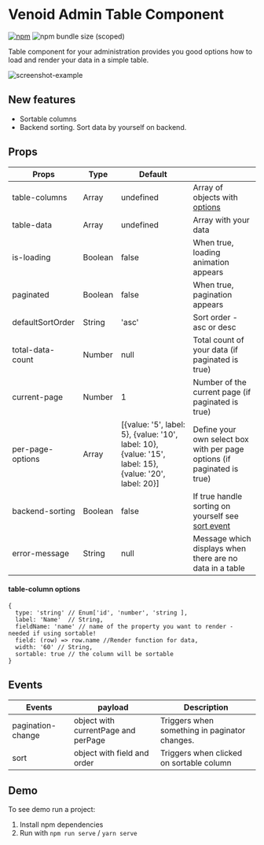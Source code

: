 # Venoid Admin Table Component

[![npm](https://img.shields.io/npm/v/@venoid/admin-table?color=green)](https://www.npmjs.com/package/@venoid/admin-table)
![npm bundle size (scoped)](https://img.shields.io/bundlephobia/min/@venoid/admin-table)

Table component for your administration provides you good options how to load and render your data in a simple table.

![screenshot-example](https://raw.githubusercontent.com/venoid/admin-table/master/images/example.png)

## New features
- Sortable columns
- Backend sorting. Sort data by yourself on backend.

## Props
| Props         | Type    | Default   |                                      |
|---------------|---------|-----------|--------------------------------------|
| table-columns | Array   | undefined | Array of objects with [options](#table-column-options)        |
| table-data    | Array   | undefined | Array with your data                 |
| is-loading    | Boolean | false     | When true, loading animation appears |
| paginated     | Boolean | false     | When true, pagination appears        |
| defaultSortOrder | String | 'asc' | Sort order - asc or desc        |
| total-data-count | Number | null     | Total count of your data (if paginated is true) |
| current-page   | Number  | 1         | Number of the current page (if paginated is true) |
| per-page-options   | Array  | [{value: '5', label: 5}, {value: '10', label: 10}, {value: '15', label: 15}, {value: '20', label: 20}]         | Define your own select box with per page options (if paginated is true) |
| backend-sorting | Boolean | false | If true handle sorting on yourself see [sort event](##events) |
| error-message | String | null | Message which displays when there are no data in a table |

#### table-column options
```
{
  type: 'string' // Enum['id', 'number', 'string ],
  label: 'Name'  // String,
  fieldName: 'name' // name of the property you want to render - needed if using sortable!
  field: (row) => row.name //Render function for data,
  width: '60' // String,
  sortable: true // the column will be sortable
}
```

## Events
| Events        | payload    | Description   |
|---------------|---------|-----------|
| pagination-change   | object with currentPage and perPage | Triggers when something in paginator changes. |
| sort                | object with field and order | Triggers when clicked on sortable column |

## Demo
To see demo run a project:

1. Install npm dependencies
2. Run with `npm run serve` / `yarn serve`
